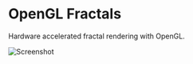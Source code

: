 # OpenGL Fractals

Hardware accelerated fractal rendering with OpenGL.

![Screenshot](https://github.com/westgardb/gl-fractals/demo.png)
